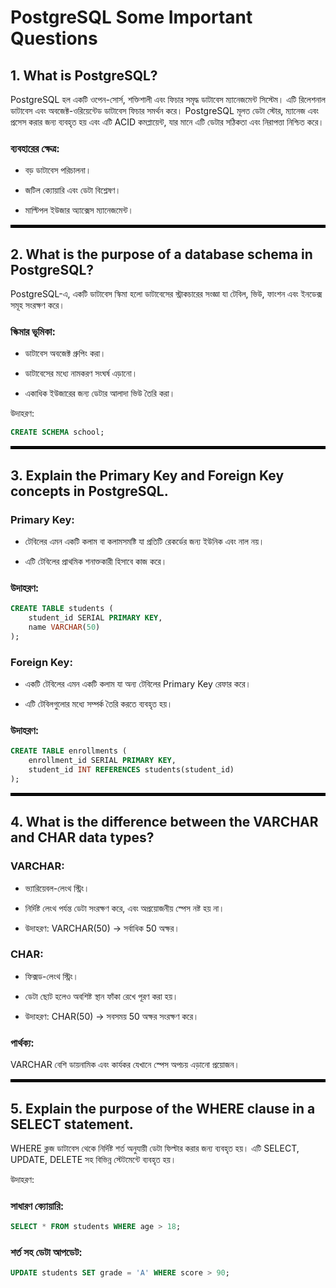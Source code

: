 # PostgreSQL Some Important Questions
## 1. What is PostgreSQL?

PostgreSQL হল একটি ওপেন-সোর্স, শক্তিশালী এবং ফিচার সমৃদ্ধ ডাটাবেস ম্যানেজমেন্ট সিস্টেম। এটি রিলেশনাল ডাটাবেস এবং অবজেক্ট-ওরিয়েন্টেড ডাটাবেস ফিচার সমর্থন করে। PostgreSQL মূলত ডেটা স্টোর, ম্যানেজ এবং প্রসেস করার জন্য ব্যবহৃত হয় এবং এটি ACID কমপ্লায়েন্ট, যার মানে এটি ডেটার সঠিকতা এবং নিরাপত্তা নিশ্চিত করে।

### ব্যবহারের ক্ষেত্র:

- বড় ডাটাবেস পরিচালনা।

- জটিল ক্যোয়ারি এবং ডেটা বিশ্লেষণ।

- মাল্টিপল ইউজার অ্যাক্সেস ম্যানেজমেন্ট।

<hr style="border: 2px solid black;">

## 2. What is the purpose of a database schema in PostgreSQL?
PostgreSQL-এ, একটি ডাটাবেস স্কিমা হলো ডাটাবেসের স্ট্রাকচারের সংজ্ঞা যা টেবিল, ভিউ, ফাংশন এবং ইনডেক্স সমূহ সংরক্ষণ করে।

### স্কিমার ভূমিকা:

- ডাটাবেস অবজেক্ট গ্রুপিং করা।

- ডাটাবেসের মধ্যে নামকরণ সংঘর্ষ এড়ানো।

- একাধিক ইউজারের জন্য ডেটার আলাদা ভিউ তৈরি করা।

উদাহরণ:
```sql
CREATE SCHEMA school;
```
<hr style="border: 2px solid black;">

## 3. Explain the Primary Key and Foreign Key concepts in PostgreSQL.

### Primary Key:

- টেবিলের এমন একটি কলাম বা কলামসমষ্টি যা প্রতিটি রেকর্ডের জন্য ইউনিক এবং নাল নয়।

- এটি টেবিলের প্রাথমিক শনাক্তকারী হিসাবে কাজ করে।

### উদাহরণ:
```sql
CREATE TABLE students (
    student_id SERIAL PRIMARY KEY,
    name VARCHAR(50)
);
```
### Foreign Key:

- একটি টেবিলের এমন একটি কলাম যা অন্য টেবিলের Primary Key রেফার করে।

- এটি টেবিলগুলোর মধ্যে সম্পর্ক তৈরি করতে ব্যবহৃত হয়।

### উদাহরণ:
```sql
CREATE TABLE enrollments (
    enrollment_id SERIAL PRIMARY KEY,
    student_id INT REFERENCES students(student_id)
);
```

<hr style="border: 2px solid black;">

## 4. What is the difference between the VARCHAR and CHAR data types?

### VARCHAR:

- ভ্যারিয়েবল-লেংথ স্ট্রিং।

- নির্দিষ্ট লেংথ পর্যন্ত ডেটা সংরক্ষণ করে, এবং অপ্রয়োজনীয় স্পেস নষ্ট হয় না।

- উদাহরণ: VARCHAR(50) -> সর্বাধিক 50 অক্ষর।

### CHAR:

- ফিক্সড-লেংথ স্ট্রিং।

- ডেটা ছোট হলেও অবশিষ্ট স্থান ফাঁকা রেখে পূরণ করা হয়।

- উদাহরণ: CHAR(50) -> সবসময় 50 অক্ষর সংরক্ষণ করে।

### পার্থক্য:
VARCHAR বেশি ডায়নামিক এবং কার্যকর যেখানে স্পেস অপচয় এড়ানো প্রয়োজন।

<hr style="border: 2px solid black;">

## 5. Explain the purpose of the WHERE clause in a SELECT statement.

WHERE ক্লজ ডাটাবেস থেকে নির্দিষ্ট শর্ত অনুযায়ী ডেটা ফিল্টার করার জন্য ব্যবহৃত হয়। এটি SELECT, UPDATE, DELETE সহ বিভিন্ন স্টেটমেন্টে ব্যবহৃত হয়।

উদাহরণ:

### সাধারণ ক্যোয়ারি:
```sql
SELECT * FROM students WHERE age > 18;
```
### শর্ত সহ ডেটা আপডেট:
```sql
UPDATE students SET grade = 'A' WHERE score > 90;
```
